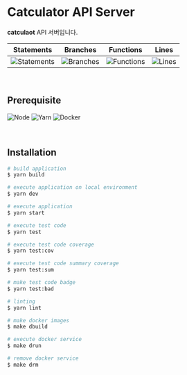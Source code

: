 # Catculator API Server

**catculaot** API 서버입니다.

| Statements                                                                                      | Branches                                                                                 | Functions                                                                                  | Lines                                                                                 |
| ----------------------------------------------------------------------------------------------- | ---------------------------------------------------------------------------------------- | ------------------------------------------------------------------------------------------ | ------------------------------------------------------------------------------------- |
| ![Statements](https://img.shields.io/badge/statements-87.44%25-yellow.svg?style=flat&logo=jest) | ![Branches](https://img.shields.io/badge/branches-58.33%25-red.svg?style=flat&logo=jest) | ![Functions](https://img.shields.io/badge/functions-65.21%25-red.svg?style=flat&logo=jest) | ![Lines](https://img.shields.io/badge/lines-88.37%25-yellow.svg?style=flat&logo=jest) |

</br>

## Prerequisite

![Node](https://img.shields.io/badge/nodejs-18.12.1-339933?logo=node.js)
![Yarn](https://img.shields.io/badge/yarn-3.3.1-2C8EBB?logo=yarn)
![Docker](https://img.shields.io/badge/docker-latest-2496ED?logo=docker)

</br>

## Installation

```bash
# build application
$ yarn build

# execute application on local environment
$ yarn dev

# execute application
$ yarn start

# execute test code
$ yarn test

# execute test code coverage
$ yarn test:cov

# execute test code summary coverage
$ yarn test:sum

# make test code badge
$ yarn test:bad

# linting
$ yarn lint

# make docker images
$ make dbuild

# execute docker service
$ make drun

# remove docker service
$ make drm
```
